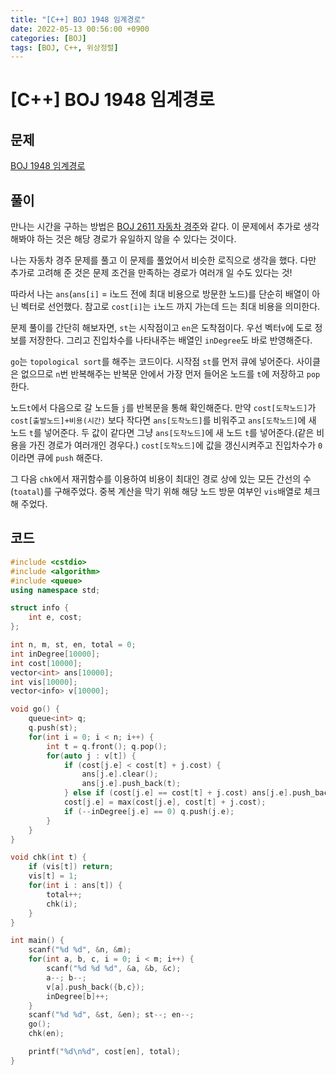 ```yaml
---
title: "[C++] BOJ 1948 임계경로"
date: 2022-05-13 00:56:00 +0900
categories: [BOJ]
tags: [BOJ, C++, 위상정렬]
---
```


# [C++] BOJ 1948 임계경로

## 문제

[BOJ 1948 임계경로](https://www.acmicpc.net/problem/1948)

## 풀이

만나는 시간을 구하는 방법은 [BOJ 2611 자동차 경주](https://www.acmicpc.net/problem/2611)와 같다.
이 문제에서 추가로 생각해봐야 하는 것은 해당 경로가 유일하지 않을 수 있다는 것이다.

나는 자동차 경주 문제를 풀고 이 문제를 풀었어서 비슷한 로직으로 생각을 했다.
다만 추가로 고려해 준 것은 문제 조건을 만족하는 경로가 여러개 일 수도 있다는 것!

따라서 나는 `ans`(`ans[i]` = i노드 전에 최대 비용으로 방문한 노드)를 단순히 배열이 아닌 벡터로 선언했다.
참고로 `cost[i]`는 `i`노드 까지 가는데 드는 최대 비용을 의미한다.

문제 풀이를 간단히 해보자면, `st`는 시작점이고 `en`은 도착점이다.
우선 벡터`v`에 도로 정보를 저장한다. 그리고 진입차수를 나타내주는 배열인 `inDegree`도 바로 반영해준다.

`go`는 `topological sort`를 해주는 코드이다. 시작점 `st`를 먼저 큐에 넣어준다.
사이클은 없으므로 `n`번 반복해주는 반복문 안에서 가장 먼저 들어온 노드를 `t`에 저장하고 `pop`한다.

노드`t`에서 다음으로 갈 노드들 `j`를 반복문을 통해 확인해준다.
만약 `cost[도착노드]`가 `cost[출발노드]+비용(시간)` 보다 작다면 `ans[도착노드]`를 비워주고 `ans[도착노드]`에 새 노드 `t`를 넣어준다.
두 값이 같다면 그냥 `ans[도착노드]`에 새 노드 `t`를 넣어준다.(같은 비용을 가진 경로가 여러개인 경우다.)
`cost[도착노드]`에 값을 갱신시켜주고 진입차수가 `0`이라면 큐에 `push` 해준다.

그 다음 `chk`에서 재귀함수를 이용하여 비용이 최대인 경로 상에 있는 모든 간선의 수(`toatal`)를 구해주었다.
중복 계산을 막기 위해 해당 노드 방문 여부인 `vis`배열로 체크해 주었다.

## 코드

```c++
#include <cstdio>
#include <algorithm>
#include <queue>
using namespace std;

struct info {
    int e, cost;
};

int n, m, st, en, total = 0;
int inDegree[10000];
int cost[10000];
vector<int> ans[10000];
int vis[10000];
vector<info> v[10000];

void go() {
    queue<int> q;
    q.push(st);
    for(int i = 0; i < n; i++) {
        int t = q.front(); q.pop();
        for(auto j : v[t]) {
            if (cost[j.e] < cost[t] + j.cost) {
                ans[j.e].clear();
                ans[j.e].push_back(t);
            } else if (cost[j.e] == cost[t] + j.cost) ans[j.e].push_back(t);
            cost[j.e] = max(cost[j.e], cost[t] + j.cost);
            if (--inDegree[j.e] == 0) q.push(j.e);
        }
    }
}

void chk(int t) {
    if (vis[t]) return;
    vis[t] = 1;
    for(int i : ans[t]) {
        total++;
        chk(i);
    }
}

int main() {
    scanf("%d %d", &n, &m);
    for(int a, b, c, i = 0; i < m; i++) {
        scanf("%d %d %d", &a, &b, &c);
        a--; b--;
        v[a].push_back({b,c});
        inDegree[b]++;
    }
    scanf("%d %d", &st, &en); st--; en--;
    go();
    chk(en);

    printf("%d\n%d", cost[en], total);
}
```
